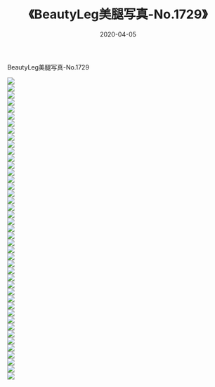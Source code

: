 ﻿---
layout: post
title:  《BeautyLeg美腿写真-No.1729》
date:   2020-04-05
img: http://img.660000.xyz/Sharelink/网络美图/2020/BeautyLeg美腿写真-No.1729/000.jpg
categories: [美女, 清纯, 唯美]
---

BeautyLeg美腿写真-No.1729

  ![](http://img.660000.xyz/Sharelink/网络美图/2020/BeautyLeg美腿写真-No.1729/001.jpg) <br> ![](http://img.660000.xyz/Sharelink/网络美图/2020/BeautyLeg美腿写真-No.1729/002.jpg) <br> ![](http://img.660000.xyz/Sharelink/网络美图/2020/BeautyLeg美腿写真-No.1729/003.jpg) <br> ![](http://img.660000.xyz/Sharelink/网络美图/2020/BeautyLeg美腿写真-No.1729/004.jpg) <br> ![](http://img.660000.xyz/Sharelink/网络美图/2020/BeautyLeg美腿写真-No.1729/005.jpg) <br> ![](http://img.660000.xyz/Sharelink/网络美图/2020/BeautyLeg美腿写真-No.1729/006.jpg) <br> ![](http://img.660000.xyz/Sharelink/网络美图/2020/BeautyLeg美腿写真-No.1729/007.jpg) <br> ![](http://img.660000.xyz/Sharelink/网络美图/2020/BeautyLeg美腿写真-No.1729/008.jpg) <br> ![](http://img.660000.xyz/Sharelink/网络美图/2020/BeautyLeg美腿写真-No.1729/009.jpg) <br> ![](http://img.660000.xyz/Sharelink/网络美图/2020/BeautyLeg美腿写真-No.1729/010.jpg) <br> ![](http://img.660000.xyz/Sharelink/网络美图/2020/BeautyLeg美腿写真-No.1729/011.jpg) <br> ![](http://img.660000.xyz/Sharelink/网络美图/2020/BeautyLeg美腿写真-No.1729/012.jpg) <br> ![](http://img.660000.xyz/Sharelink/网络美图/2020/BeautyLeg美腿写真-No.1729/013.jpg) <br> ![](http://img.660000.xyz/Sharelink/网络美图/2020/BeautyLeg美腿写真-No.1729/014.jpg) <br> ![](http://img.660000.xyz/Sharelink/网络美图/2020/BeautyLeg美腿写真-No.1729/015.jpg) <br> ![](http://img.660000.xyz/Sharelink/网络美图/2020/BeautyLeg美腿写真-No.1729/016.jpg) <br> ![](http://img.660000.xyz/Sharelink/网络美图/2020/BeautyLeg美腿写真-No.1729/017.jpg) <br> ![](http://img.660000.xyz/Sharelink/网络美图/2020/BeautyLeg美腿写真-No.1729/018.jpg) <br> ![](http://img.660000.xyz/Sharelink/网络美图/2020/BeautyLeg美腿写真-No.1729/019.jpg) <br> ![](http://img.660000.xyz/Sharelink/网络美图/2020/BeautyLeg美腿写真-No.1729/020.jpg) <br> ![](http://img.660000.xyz/Sharelink/网络美图/2020/BeautyLeg美腿写真-No.1729/021.jpg) <br> ![](http://img.660000.xyz/Sharelink/网络美图/2020/BeautyLeg美腿写真-No.1729/022.jpg) <br> ![](http://img.660000.xyz/Sharelink/网络美图/2020/BeautyLeg美腿写真-No.1729/023.jpg) <br> ![](http://img.660000.xyz/Sharelink/网络美图/2020/BeautyLeg美腿写真-No.1729/024.jpg) <br> ![](http://img.660000.xyz/Sharelink/网络美图/2020/BeautyLeg美腿写真-No.1729/025.jpg) <br> ![](http://img.660000.xyz/Sharelink/网络美图/2020/BeautyLeg美腿写真-No.1729/026.jpg) <br> ![](http://img.660000.xyz/Sharelink/网络美图/2020/BeautyLeg美腿写真-No.1729/027.jpg) <br> ![](http://img.660000.xyz/Sharelink/网络美图/2020/BeautyLeg美腿写真-No.1729/028.jpg) <br> ![](http://img.660000.xyz/Sharelink/网络美图/2020/BeautyLeg美腿写真-No.1729/029.jpg) <br> ![](http://img.660000.xyz/Sharelink/网络美图/2020/BeautyLeg美腿写真-No.1729/030.jpg) <br> ![](http://img.660000.xyz/Sharelink/网络美图/2020/BeautyLeg美腿写真-No.1729/031.jpg) <br> ![](http://img.660000.xyz/Sharelink/网络美图/2020/BeautyLeg美腿写真-No.1729/032.jpg) <br> ![](http://img.660000.xyz/Sharelink/网络美图/2020/BeautyLeg美腿写真-No.1729/033.jpg) <br> ![](http://img.660000.xyz/Sharelink/网络美图/2020/BeautyLeg美腿写真-No.1729/034.jpg) <br> ![](http://img.660000.xyz/Sharelink/网络美图/2020/BeautyLeg美腿写真-No.1729/035.jpg) <br> ![](http://img.660000.xyz/Sharelink/网络美图/2020/BeautyLeg美腿写真-No.1729/036.jpg) <br> ![](http://img.660000.xyz/Sharelink/网络美图/2020/BeautyLeg美腿写真-No.1729/037.jpg) <br> ![](http://img.660000.xyz/Sharelink/网络美图/2020/BeautyLeg美腿写真-No.1729/038.jpg) <br> ![](http://img.660000.xyz/Sharelink/网络美图/2020/BeautyLeg美腿写真-No.1729/039.jpg) <br> ![](http://img.660000.xyz/Sharelink/网络美图/2020/BeautyLeg美腿写真-No.1729/040.jpg) <br> ![](http://img.660000.xyz/Sharelink/网络美图/2020/BeautyLeg美腿写真-No.1729/041.jpg) <br> ![](http://img.660000.xyz/Sharelink/网络美图/2020/BeautyLeg美腿写真-No.1729/042.jpg) <br> ![](http://img.660000.xyz/Sharelink/网络美图/2020/BeautyLeg美腿写真-No.1729/043.jpg) <br>